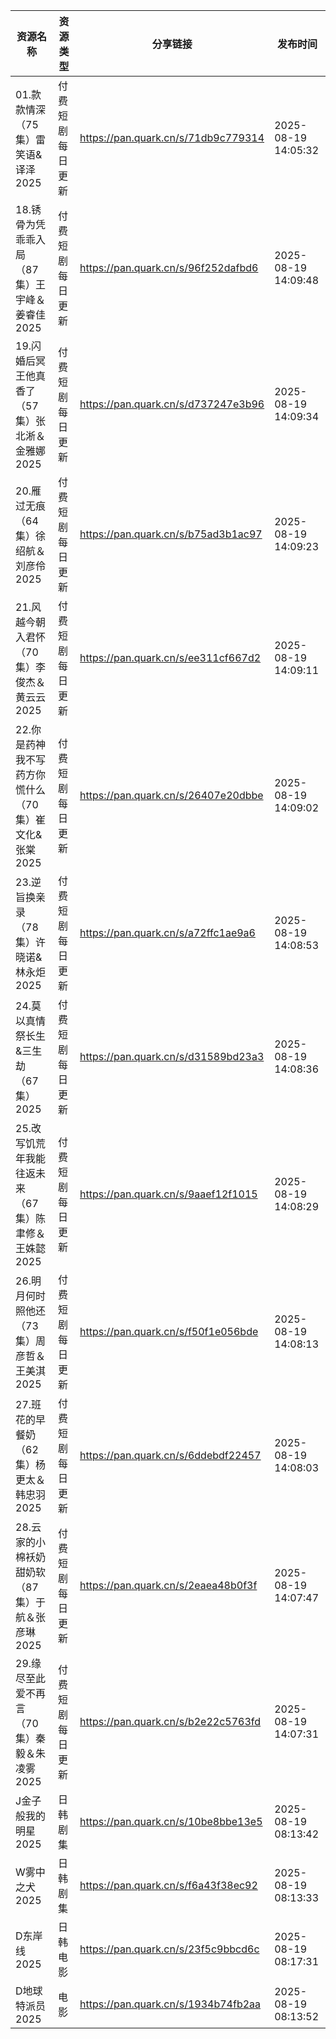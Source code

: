 | 资源名称                            | 资源类型     | 分享链接                                | 发布时间                |
| ------------------------------- | -------- | ----------------------------------- | ------------------- |
| 01.款款情深（75集）雷笑语&译泽2025          | 付费短剧每日更新 | https://pan.quark.cn/s/71db9c779314 | 2025-08-19 14:05:32 |
| 18.锈骨为凭乖乖入局（87集）王宇峰＆姜睿佳2025     | 付费短剧每日更新 | https://pan.quark.cn/s/96f252dafbd6 | 2025-08-19 14:09:48 |
| 19.闪婚后冥王他真香了（57集）张北淅＆金雅娜2025    | 付费短剧每日更新 | https://pan.quark.cn/s/d737247e3b96 | 2025-08-19 14:09:34 |
| 20.雁过无痕（64集）徐绍航＆刘彦伶2025         | 付费短剧每日更新 | https://pan.quark.cn/s/b75ad3b1ac97 | 2025-08-19 14:09:23 |
| 21.风越今朝入君怀（70集）李俊杰＆黄云云2025      | 付费短剧每日更新 | https://pan.quark.cn/s/ee311cf667d2 | 2025-08-19 14:09:11 |
| 22.你是药神我不写药方你慌什么（70集）崔文化&张棠2025 | 付费短剧每日更新 | https://pan.quark.cn/s/26407e20dbbe | 2025-08-19 14:09:02 |
| 23.逆旨换亲录（78集）许晓诺&林永炬2025        | 付费短剧每日更新 | https://pan.quark.cn/s/a72ffc1ae9a6 | 2025-08-19 14:08:53 |
| 24.莫以真情祭长生&三生劫（67集）2025         | 付费短剧每日更新 | https://pan.quark.cn/s/d31589bd23a3 | 2025-08-19 14:08:36 |
| 25.改写饥荒年我能往返未来（67集）陈聿修＆王姝懿2025  | 付费短剧每日更新 | https://pan.quark.cn/s/9aaef12f1015 | 2025-08-19 14:08:29 |
| 26.明月何时照他还（73集）周彦哲＆王美淇2025      | 付费短剧每日更新 | https://pan.quark.cn/s/f50f1e056bde | 2025-08-19 14:08:13 |
| 27.班花的早餐奶（62集）杨更太＆韩忠羽2025       | 付费短剧每日更新 | https://pan.quark.cn/s/6ddebdf22457 | 2025-08-19 14:08:03 |
| 28.云家的小棉袄奶甜奶软（87集）于航＆张彦琳2025    | 付费短剧每日更新 | https://pan.quark.cn/s/2eaea48b0f3f | 2025-08-19 14:07:47 |
| 29.缘尽至此爱不再言（70集）秦毅＆朱凌雾2025      | 付费短剧每日更新 | https://pan.quark.cn/s/b2e22c5763fd | 2025-08-19 14:07:31 |
| J金子般我的明星2025                    | 日韩剧集     | https://pan.quark.cn/s/10be8bbe13e5 | 2025-08-19 08:13:42 |
| W雾中之犬2025                       | 日韩剧集     | https://pan.quark.cn/s/f6a43f38ec92 | 2025-08-19 08:13:33 |
| D东岸线2025                        | 日韩电影     | https://pan.quark.cn/s/23f5c9bbcd6c | 2025-08-19 08:17:31 |
| D地球特派员2025                      | 电影       | https://pan.quark.cn/s/1934b74fb2aa | 2025-08-19 08:13:52 |
